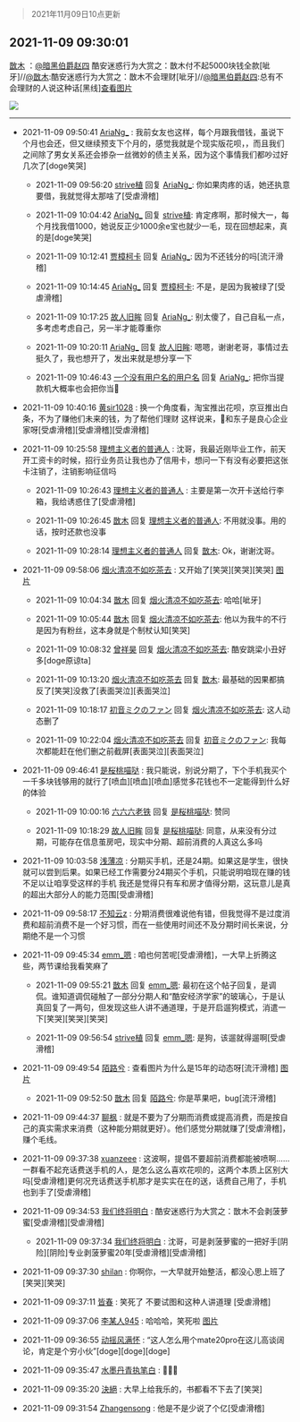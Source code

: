 > 2021年11月09日10点更新
<link rel="stylesheet" href="https://cdn.jsdelivr.net/gh/taotie6/sampleJSON@main/css/photo_show.css">
<meta name="referrer" content="no-referrer" />


 ## 2021-11-09 09:30:01 

 [㪚木](https://www.coolapk.com/feed/31331408?shareKey=NDRkZjA2OTcwNjA3NjE4OWQyODc~) ：<a class="feed-link-uname" href="/u/暗黑伯爵赵四">@暗黑伯爵赵四</a> 酷安迷惑行为大赏之：㪚木付不起5000块钱全款[呲牙]//<a class="feed-link-uname" href="/u/㪚木">@㪚木</a>:酷安迷惑行为大赏之：㪚木不会理财[呲牙]//<a class="feed-link-uname" href="/u/暗黑伯爵赵四">@暗黑伯爵赵四</a>:总有不会理财的人说这种话[黑线]<a class="feed-forward-pic" href="http://image.coolapk.com/feed/2020/0606/14/1081091_39c516f3_5623_1393@320x180.gif">查看图片</a> 

<div class="album">
<img class="img-item" src="http://image.coolapk.com/feed/2021/1109/09/1081091_dea2d904_1400_819@1080x458.jpeg" />
</div>

 ------- 

- 2021-11-09 09:50:41 [AriaNg_](uid=3504887) : 我前女友也这样，每个月跟我借钱，虽说下个月也会还，但又继续预支下个月的，感觉我就是个现实版花呗，，而且我们之间除了男女关系还会掺杂一丝微妙的债主关系，因为这个事情我们都吵过好几次了[doge笑哭] 

    - 2021-11-09 09:56:20 [strive植](uid=1468928) 回复 [AriaNg_](uid=3504887): 你如果肉疼的话，她还执意要借，我就觉得太那啥了[受虐滑稽] 

    - 2021-11-09 10:04:42 [AriaNg_](uid=3504887) 回复 [strive植](uid=1468928): 肯定疼啊，那时候大一，每个月找我借1000，她说反正少1000余e宝也就少一毛，现在回想起来，真的是[doge笑哭] 

    - 2021-11-09 10:12:41 [贾樟柯卡](uid=4286768) 回复 [AriaNg_](uid=3504887): 因为不还钱分的吗[流汗滑稽] 

    - 2021-11-09 10:14:45 [AriaNg_](uid=3504887) 回复 [贾樟柯卡](uid=4286768): 不是，是因为我被绿了[受虐滑稽] 

    - 2021-11-09 10:17:25 [故人旧眸](uid=5481001) 回复 [AriaNg_](uid=3504887): 别太傻了，自己自私一点，多考虑考虑自己，另一半才能尊重你 

    - 2021-11-09 10:20:11 [AriaNg_](uid=3504887) 回复 [故人旧眸](uid=5481001): 嗯嗯，谢谢老哥，事情过去挺久了，我也想开了，发出来就是想分享一下 

    - 2021-11-09 10:46:43 [一个没有用户名的用户名](uid=1314924) 回复 [AriaNg_](uid=3504887): 把你当提款机大概率也会把你当📀 

- 2021-11-09 10:40:16 [黄sir1028](uid=905870) : 换一个角度看，淘宝推出花呗，京豆推出白条，不为了赚他们未来的钱，为了帮他们理财
这样说来，🐴和东子是良心企业家呀[受虐滑稽][受虐滑稽][受虐滑稽] 

- 2021-11-09 10:25:58 [理想主义者的普通人](uid=1708330) : 沈哥，我最近刚毕业工作，前天开工资卡的时候，招行业务员让我也办了信用卡，想问一下有没有必要把这张卡注销了，注销影响征信吗 

    - 2021-11-09 10:26:43 [理想主义者的普通人](uid=1708330) : 主要是第一次开卡送给行李箱，我给诱惑住了[受虐滑稽] 

    - 2021-11-09 10:26:45 [㪚木](uid=1081091) 回复 [理想主义者的普通人](uid=1708330): 不用就没事。用的话，按时还款也没事 

    - 2021-11-09 10:28:14 [理想主义者的普通人](uid=1708330) 回复 [㪚木](uid=1081091): Ok，谢谢沈哥。 

- 2021-11-09 09:58:06 [烟火清凉不如吃茶去](uid=4279524) : 又开始了[笑哭][笑哭][笑哭] [图片](http://image.coolapk.com/feed/2021/1109/09/4279524_9e3ee765_3085_8779@1080x2376.jpeg)

    - 2021-11-09 10:04:34 [㪚木](uid=1081091) 回复 [烟火清凉不如吃茶去](uid=4279524): 哈哈[呲牙] 

    - 2021-11-09 10:05:44 [㪚木](uid=1081091) 回复 [烟火清凉不如吃茶去](uid=4279524): 他以为我牛的不行是因为有粉丝，这本身就是个制杖认知[笑哭] 

    - 2021-11-09 10:08:32 [曾祥昊](uid=6695078) 回复 [烟火清凉不如吃茶去](uid=4279524): 酷安跳梁小丑好多[doge原谅ta] 

    - 2021-11-09 10:13:20 [烟火清凉不如吃茶去](uid=4279524) 回复 [㪚木](uid=1081091): 最基础的因果都搞反了[笑哭]没救了[表面哭泣][表面哭泣] 

    - 2021-11-09 10:18:17 [初音ミクのファン](uid=646676) 回复 [烟火清凉不如吃茶去](uid=4279524): 这人动态删了 

    - 2021-11-09 10:22:04 [烟火清凉不如吃茶去](uid=4279524) 回复 [初音ミクのファン](uid=646676): 我每次都能赶在他们删之前截屏[表面哭泣][表面哭泣] 

- 2021-11-09 09:46:41 [是桜桃喵哒](uid=3800103) : 我只能说，别说分期了，下个手机我买个一千多块钱够用的就行了[喷血][喷血][喷血]感觉多花钱也不一定能得到什么好的体验 

    - 2021-11-09 10:00:16 [六六六老铁](uid=1165265) 回复 [是桜桃喵哒](uid=3800103): 赞同 

    - 2021-11-09 10:18:29 [故人旧眸](uid=5481001) 回复 [是桜桃喵哒](uid=3800103): 同意，从来没有分过期，可能存在信息茧房吧，现实中分期、超前消费的人真这么多吗 

- 2021-11-09 10:03:58 [浅薄凉](uid=1630624) : 分期买手机，还是24期。如果这是学生，很快就可以尝到后果。如果已经工作需要分24期买个手机，只能说明咱现在赚的钱不足以让咱享受这样的手机
我还是觉得只有车和房才值得分期，这玩意儿是真的超出大部分人的能力范围[受虐滑稽] 

- 2021-11-09 09:58:17 [不知云z](uid=5657858) : 分期消费很难说他有错，但我觉得不是过度消费和超前消费不是一个好习惯，而在一些使用时间还不及分期时间长来说，分期绝不是一个习惯 

- 2021-11-09 09:45:34 [emm_嗯](uid=3757787) : 咱也何苦呢[受虐滑稽]，一大早上折腾这些，两节课给我看笑麻了 

    - 2021-11-09 09:55:21 [㪚木](uid=1081091) 回复 [emm_嗯](uid=3757787): 最初在这个帖子回复，是调侃。谁知道调侃碰触了一部分分期人和“酷安经济学家”的玻璃心，于是认真回复了一两句，但发现这些人讲不通道理，于是开启遛狗模式，消遣一下[笑哭][笑哭][笑哭] 

    - 2021-11-09 09:56:54 [strive植](uid=1468928) 回复 [emm_嗯](uid=3757787): 是狗，该遛就得遛啊[受虐滑稽] 

- 2021-11-09 09:49:54 [陌路兮](uid=1978188) : 查看图片为什么是15年的动态呀[流汗滑稽] [图片](http://image.coolapk.com/feed/2021/1109/09/1978188_2593_575@750x1334.jpg)

    - 2021-11-09 09:52:50 [㪚木](uid=1081091) 回复 [陌路兮](uid=1978188): 你是苹果吧，bug[流汗滑稽] 

- 2021-11-09 09:44:37 [聊枫](uid=2408757) : 就是不要为了分期而消费或提高消费，而是按自己的真实需求来消费（这种能分期就更好）。他们感觉分期就赚了[受虐滑稽]，赚个毛线。 

- 2021-11-09 09:37:38 [xuanzeee](uid=1362965) : 这波啊，提倡不要超前消费都能被喷啊……一群看不起充话费送手机的人，是怎么这么喜欢花呗的，这两个本质上区别大吗[受虐滑稽]更何况充话费送手机那才是实实在在的送，话费自己用了，手机也到手了[受虐滑稽] 

- 2021-11-09 09:34:53 [我们终将明白](uid=3083973) : 酷安迷惑行为大赏之：㪚木不会剥菠萝蜜[受虐滑稽][受虐滑稽] 

    - 2021-11-09 09:37:34 [我们终将明白](uid=3083973) : 沈哥，可是剥菠萝蜜的一把好手[阴险][阴险]专业剥菠萝蜜20年[受虐滑稽][受虐滑稽] 

- 2021-11-09 09:37:30 [shilan](uid=528824) : 你啊你，一大早就开始整活，都没心思上班了[笑哭][笑哭] 

- 2021-11-09 09:37:11 [皆春](uid=2581923) : 笑死了 不要试图和这种人讲道理 [受虐滑稽] 

- 2021-11-09 09:37:06 [李某人945](uid=3025317) : 哈哈哈，笑死啦 [图片](http://image.coolapk.com/feed/2021/1109/09/3025317_ef122dd2_1824_8537@207x140.gif)

- 2021-11-09 09:36:55 [动摇风满怀](uid=2908614) : “这人怎么用个mate20pro在这儿高谈阔论，肯定是个穷小伙”[doge][doge][doge] 

- 2021-11-09 09:35:47 [水墨丹青执笔白](uid=3060746) : 🤣🤣🤣 

- 2021-11-09 09:35:20 [決絕](uid=2288436) : 大早上给我乐的，书都看不下去了[笑哭] 

- 2021-11-09 09:31:54 [Zhangensong](uid=2334314) : 他是不是少说了个亿[受虐滑稽] 

